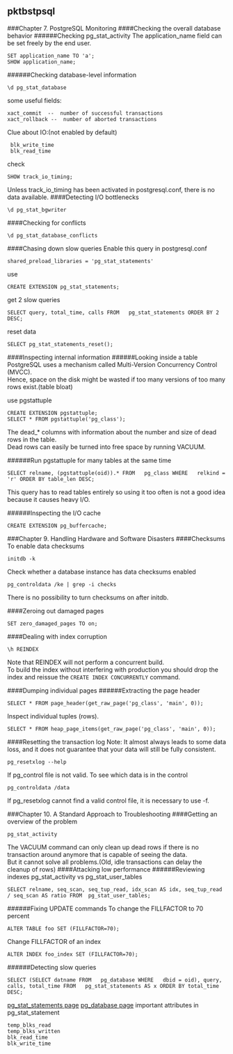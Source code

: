 ## pktbstpsql
###Chapter 7. PostgreSQL Monitoring
####Checking the overall database behavior
######Checking pg_stat_activity
The application_name field can be set freely by the end user.
```
SET application_name TO 'a';
SHOW application_name;  
```
######Checking database-level information
```
\d pg_stat_database
```
some useful fields:
```
xact_commit  --  number of successful transactions
xact_rollback --  number of aborted transactions
```
Clue about IO:(not enabled by default)
```
 blk_write_time 
 blk_read_time
 ```
check
```
SHOW track_io_timing;
```
Unless track_io_timing has been activated in postgresql.conf, there is no data available.
####Detecting I/O bottlenecks
```
\d pg_stat_bgwriter 
```
####Checking for conflicts
```
\d pg_stat_database_conflicts
```
####Chasing down slow queries
Enable this query in postgresql.conf
```
shared_preload_libraries = 'pg_stat_statements'
```
use
```
CREATE EXTENSION pg_stat_statements;
```
get 2 slow queries
```
SELECT query, total_time, calls FROM   pg_stat_statements ORDER BY 2 DESC;
```
reset data
```
SELECT pg_stat_statements_reset();
```
####Inspecting internal information
######Looking inside a table
PostgreSQL uses a mechanism called Multi-Version Concurrency Control (MVCC).  
Hence, space on the disk might be wasted if too many versions of too many rows exist.(table bloat)  

use pgstattuple
```
CREATE EXTENSION pgstattuple;
SELECT * FROM pgstattuple('pg_class');
```
The dead_* columns with information about the number and size of dead rows in the table.  
Dead rows can easily be turned into free space by running VACUUM.   

######Run pgstattuple for many tables at the same time  
```
SELECT relname, (pgstattuple(oid)).* FROM   pg_class WHERE   relkind = 'r' ORDER BY table_len DESC;
```
This query has to read tables entirely so using it too often is not a good idea because it causes heavy I/O.  

######Inspecting the I/O cache
```
CREATE EXTENSION pg_buffercache;
```

###Chapter 9. Handling Hardware and Software Disasters
####Checksums 
To enable data checksums
```
initdb -k
```
Check whether a database instance has data checksums enabled
```
pg_controldata /ke | grep -i checks
```
There is no possibility to turn checksums on after initdb.

####Zeroing out damaged pages
```
SET zero_damaged_pages TO on;
```
####Dealing with index corruption
```
\h REINDEX
```
Note that REINDEX will not perform a concurrent build.  
To build the index without interfering with production you should drop the index and reissue the ```CREATE INDEX CONCURRENTLY``` command.

####Dumping individual pages
######Extracting the page header
```
SELECT * FROM page_header(get_raw_page('pg_class', 'main', 0));
```
Inspect individual tuples (rows).
```
SELECT * FROM heap_page_items(get_raw_page('pg_class', 'main', 0));
```

####Resetting the transaction log
Note: It almost always leads to some data loss, and it does not guarantee that your data will still be fully consistent.
```
pg_resetxlog --help
```
If pg_control file is not valid. To see which data is in the control
```
pg_controldata /data
```
If pg_resetxlog cannot find a valid control file, it is necessary to use -f.

###Chapter 10. A Standard Approach to Troubleshooting
####Getting an overview of the problem
```
pg_stat_activity
```
The VACUUM command can only clean up dead rows if there is no transaction around anymore that is capable of seeing the data.  
But it cannot solve all problems.(Old, idle transactions can delay the cleanup of rows)
####Attacking low performance
######Reviewing indexes
pg_stat_activity vs pg_stat_user_tables
```
SELECT relname, seq_scan, seq_tup_read, idx_scan AS idx, seq_tup_read / seq_scan AS ratio FROM  pg_stat_user_tables;
```

######Fixing UPDATE commands
To change the FILLFACTOR to 70 percent
```
ALTER TABLE foo SET (FILLFACTOR=70);
```
Change FILLFACTOR of an index
```
ALTER INDEX foo_index SET (FILLFACTOR=70);
```

######Detecting slow queries
```
SELECT (SELECT datname FROM   pg_database WHERE   dbid = oid), query, calls, total_time FROM   pg_stat_statements AS x ORDER BY total_time DESC;
```
[pg_stat_statements page](https://www.postgresql.org/docs/current/static/pgstatstatements.html)
[pg_database page](https://www.postgresql.org/docs/current/static/catalog-pg-database.html)
important attributes in pg_stat_statement
```
temp_blks_read  
temp_blks_written  
blk_read_time  
blk_write_time
```
